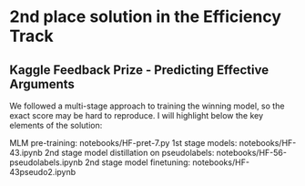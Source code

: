 # 2nd place solution in the Efficiency Track
## Kaggle Feedback Prize - Predicting Effective Arguments

We followed a multi-stage approach to training the winning model, so the exact score may be hard to reproduce. I will highlight below the key elements of the solution:

MLM pre-training: notebooks/HF-pret-7.py
1st stage models: notebooks/HF-43.ipynb
2nd stage model distillation on pseudolabels: notebooks/HF-56-pseudolabels.ipynb
2nd stage model finetuning: notebooks/HF-43pseudo2.ipynb

